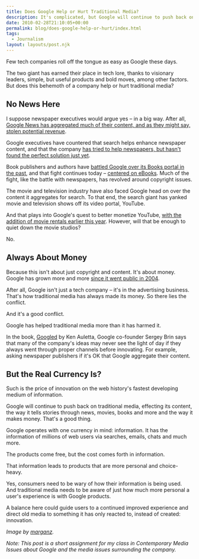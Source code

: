 ```yaml
---
title: Does Google Help or Hurt Traditional Media?
description: It's complicated, but Google will continue to push back on traditional media.
date: 2010-02-28T21:10:05+00:00
permalink: blog/does-google-help-or-hurt/index.html
tags:
  - Journalism
layout: layouts/post.njk
---
```


Few tech companies roll off the tongue as easy as Google these days.

The two giant has earned their place in tech lore, thanks to visionary leaders, simple, but useful products and bold moves, among other factors. But does this behemoth of a company help or hurt traditional media?

## No News Here

I suppose newspaper executives would argue yes – in a big way. After all, [Google News has aggregated much of their content, and as they might say, stolen potential revenue](http://www.editorsweblog.org/analysis/2009/03/google_news_and_newspaper_publishers_all.php).

Google executives have countered that search helps enhance newspaper content, and that the company [has tried to help newspapers, but hasn't found the perfect solution just yet](http://money.cnn.com/2009/01/07/technology/lashinsky_google.fortune/).

Book publishers and authors have [battled Google over its Books portal in the past](http://mashable.com/2008/10/28/google-book-search-agreement/), and that fight continues today – [centered on eBooks](http://www.nytimes.com/2010/02/09/books/09google.html). Much of the fight, like the battle with newspapers, has revolved around copyright issues.

The movie and television industry have also faced Google head on over the content it aggregates for search. To that end, the search giant has yanked movie and television shows off its video portal, YouTube.

And that plays into Google's quest to better monetize YouTube, [with the addition of movie rentals earlier this year](http://www.huffingtonpost.com/2010/01/20/youtube-movie-rental-feat_n_430562.html). However, will that be enough to quiet down the movie studios?

No.

## Always About Money

Because this isn't about just copyright and content. It's about money. Google has grown more and more [since it went public in 2004](http://news.cnet.com/Google-shares-rise-in-debut/2100-1024_3-5316026.html).

After all, Google isn't just a tech company – it's in the advertising business. That's how traditional media has always made its money. So there lies the conflict.

And it's a good conflict.

Google has helped traditional media more than it has harmed it.

In the book, [Googled](http://www.amazon.com/Googled-End-World-As-Know/dp/1594202354) by Ken Auletta, Google co-founder Sergey Brin says that many of the company's ideas may never see the light of day if they always went through proper channels before innovating. For example, asking newspaper publishers if it's OK that Google aggregate their content.

## But the Real Currency Is?

Such is the price of innovation on the web history's fastest developing medium of information.

Google will continue to push back on traditional media, effecting its content, the way it tells stories through news, movies, books and more and the way it makes money. That's a good thing.

Google operates with one currency in mind: information. It has the information of millions of web users via searches, emails, chats and much more.

The products come free, but the cost comes forth in information.

That information leads to products that are more personal and choice-heavy.

Yes, consumers need to be wary of how their information is being used. And traditional media needs to be aware of just how much more personal a user's experience is with Google products.

A balance here could guide users to a continued improved experience and direct old media to something it has only reacted to, instead of created: innovation.

_Image by [marganz](http://www.sxc.hu/photo/640941)._

_Note: This post is a short assignment for my class in Contemporary Media Issues about Google and the media issues surrounding the company._

